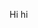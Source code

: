 
Hi hi
<!---
- 👋 Hi, I’m @JaredKruegel
- 👀 I’m interested in ...
- 🌱 I’m currently learning ...
- 💞️ I’m looking to collaborate on ...
- 📫 How to reach me ... jaredkruegel@gmail.com
--->

<!---
JaredKruegel/JaredKruegel is a ✨ special ✨ repository because its `README.md` (this file) appears on your GitHub profile.
You can click the Preview link to take a look at your changes.
--->
